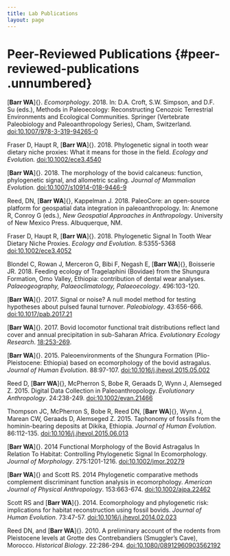 ```yaml
---
title: Lab Publications
layout: page
---
```



Peer-Reviewed Publications {#peer-reviewed-publications .unnumbered}
==========================

[**Barr WA**]{}. *Ecomorphology*. 2018. In: D.A. Croft, S.W. Simpson,
and D.F. Su (eds.), Methods in Paleoecology: Reconstructing Cenozoic
Terrestrial Environments and Ecological Communities. Springer
(Vertebrate Paleobiology and Paleoanthropology Series), Cham,
Switzerland.
[doi:10.1007/978-3-319-94265-0](https://doi.org/10.1007/978-3-319-94265-0)

Fraser D, Haupt R, [**Barr WA**]{}. 2018. Phylogenetic signal in tooth
wear dietary niche proxies: What it means for those in the field.
*Ecology and Evolution.*
[doi:10.1002/ece3.4540](https://dx.doi.org/10.1002/ece3.4540)

[**Barr WA**]{}. 2018. The morphology of the bovid calcaneus: function,
phylogenetic signal, and allometric scaling. *Journal of Mammalian
Evolution.*
[doi:10.1007/s10914-018-9446-9](https://dx.doi.org/10.1007/s10914-018-9446-9)

Reed, DN, [**Barr WA**]{}, Kappelman J. 2018. PaleoCore: an open-source
platform for geospatial data integration in paleoanthropology. In:
Anemone R, Conroy G (eds.), *New Geospatial Approaches in Anthropology*.
University of New Mexico Press. Albuquerque, NM.

Fraser D, Haupt R, [**Barr WA**]{}. 2018. Phylogenetic Signal In Tooth
Wear Dietary Niche Proxies. *Ecology and Evolution*. 8:5355-5368
[doi:10.1002/ece3.4052](https://doi.org/10.1002/ece3.4052)

Blondel C, Rowan J, Merceron G, Bibi F, Negash E, [**Barr WA**]{},
Boisserie JR. 2018. Feeding ecology of Tragelaphini (Bovidae) from the
Shungura Formation, Omo Valley, Ethiopia: contribution of dental wear
analyses. *Palaeogeography, Palaeoclimatology, Palaeoecology*.
496:103-120.

[**Barr WA**]{}. 2017. Signal or noise? A null model method for testing
hypotheses about pulsed faunal turnover. *Paleobiology*. 43:656-666.
[doi:10.1017/pab.2017.21](https://doi.org/10.1017/pab.2017.21)

[**Barr WA**]{}. 2017. Bovid locomotor functional trait distributions
reflect land cover and annual precipitation in sub-Saharan Africa.
*Evolutionary Ecology Research*.
[18:253-269](http://www.evolutionary-ecology.com/issues/v18/n03/ddar3051.pdf).

[**Barr WA**]{}. 2015. Paleoenvironments of the Shungura Formation
(Plio-Pleistocene: Ethiopia) based on ecomorphology of the bovid
astragalus. *Journal of Human Evolution*. 88:97-107.
[doi:10.1016/j.jhevol.2015.05.002](http://dx.doi.org/10.1016/j.jhevol.2015.05.002)

Reed D, [**Barr WA**]{}, McPherron S, Bobe R, Geraads D, Wynn J,
Alemseged Z. 2015. Digital Data Collection in Paleoanthropology.
*Evolutionary Anthropology*. 24:238-249.
[doi:10.1002/evan.21466](http://dx.doi.org/10.1002/evan.21466)

Thompson JC, McPherron S, Bobe R, Reed DN, [**Barr WA**]{}, Wynn J,
Marean CW, Geraads D, Alemseged Z. 2015. Taphonomy of fossils from the
hominin-bearing deposits at Dikika, Ethiopia. *Journal of Human
Evolution*. 86:112-135.
[doi:10.1016/j.jhevol.2015.06.013](http://dx.doi.org/10.1016/j.jhevol.2015.06.013)

[**Barr WA**]{}. 2014 Functional Morphology of the Bovid Astragalus In
Relation To Habitat: Controlling Phylogenetic Signal In Ecomorphology.
*Journal of Morphology*. 275:1201-1216.
[doi:10.1002/jmor.20279](http://dx.doi.org/10.1002/jmor.20279)

[**Barr WA**]{} and Scott RS. 2014 Phylogenetic comparative methods
complement discriminant function analysis in ecomorphology. *American
Journal of Physical Anthropology*. 153:663-674.
[doi:10.1002/ajpa.22462](http://dx.doi.org/10.1002/ajpa.22462)

Scott RS and [**Barr WA**]{}. 2014. Ecomorphology and phylogenetic risk:
implications for habitat reconstruction using fossil bovids. *Journal of
Human Evolution*. 73:47-57.
[doi:10.1016/j.jhevol.2014.02.023](http://dx.doi.org/10.1016/j.jhevol.2014.02.023)

Reed DN, and [**Barr WA**]{}. 2010. A preliminary account of the rodents
from Pleistocene levels at Grotte des Contrebandiers (Smuggler’s Cave),
Morocco. *Historical Biology*. 22:286-294.
[doi:10.1080/08912960903562192](http://dx.doi.org/10.1080/08912960903562192)
